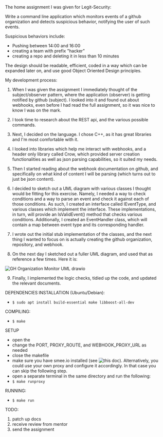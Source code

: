 The home assignment I was given for Legit-Security:

Write a command line application which monitors events of a github organization and detects suspicious behavior, notifying the user of such events.

Suspicious behaviors include:
- Pushing between 14:00 and 16:00
- creating a team with prefix "hacker"
- creating a repo and deleting it in less than 10 minutes

The design should be readable, efficient, coded in a way which can be expanded later on, and use good Object Oriented Design principles.

My development process:

1. When I was given the assignment I immediately thought of the subject/observer pattern, where the application (observer) is getting notified by github (subject). I looked into it and found out about webhooks, even before I had read the full assignment, so it was nice to know I was on the mark.

2. I took time to research about the REST api, and the various possible commands.

3. Next, I decided on the language. I chose C++, as it has great libraries and I'm most comfortable with it.

4. I looked into libraries which help me interact with webhooks, and a header only library called Crow, which provided server creation functionalities as well as json parsing capabilities, so it suited my needs.

5. Then I started reading about the webhook documentation on github, and specifically on what kind of content I will be parsing (which turns out to just be json content).

6. I decided to sketch out a UML diagram with various classes I thought would be fitting for this exercise. Namely, I needed a way to check conditions and a way to parse an event and check it against each of those conditions. As such, I created an interface called IEventType, and various classes which implement the interface. These implementations, in turn, will provide an IsValidEvent() method that checks various conditions. Additionally, I created an EventHandler class, which will contain a map between event type and its corresponding handler.

7. I wrote out the initial stub implementation of the classes, and the next thing I wanted to focus on is actually creating the github organization, repository, and webhook. 

8. On the next day I sketched out a fuller UML diagram, and used that as reference a few times. Here it is:

![GH Organization Monitor UML drawio](https://github.com/SystemGlitch101/gh_organization_activity_monitor/assets/59316055/ca7d1a76-df05-401f-b114-8b3bcbee4150)

9. Finally, I implemented the logic checks, tidied up the code, and updated the relevant documents.

DEPENDENCIES INSTALLATION (Ubuntu/Debian):

- `$ sudo apt install build-essential make libboost-all-dev`


COMPILING:

- `$ make`

SETUP
- open the
- change the PORT, PROXY_ROUTE, and WEBHOOK_PROXY_URL as needed
- close the makefile
- make sure you have smee.io installed (see ![this doc](https://docs.github.com/en/enterprise-cloud@latest/apps/creating-github-apps/writing-code-for-a-github-app/quickstart)). Alternatively, you could use your own proxy and configure it accordingly. In that case you can skip the following step.
- open a separate terminal in the same directory and run the following:
- `$ make runproxy`

RUNNING:
- `$ make run`

TODO:
1. patch up docs
2. receive review from mentor
3. send the assignment
